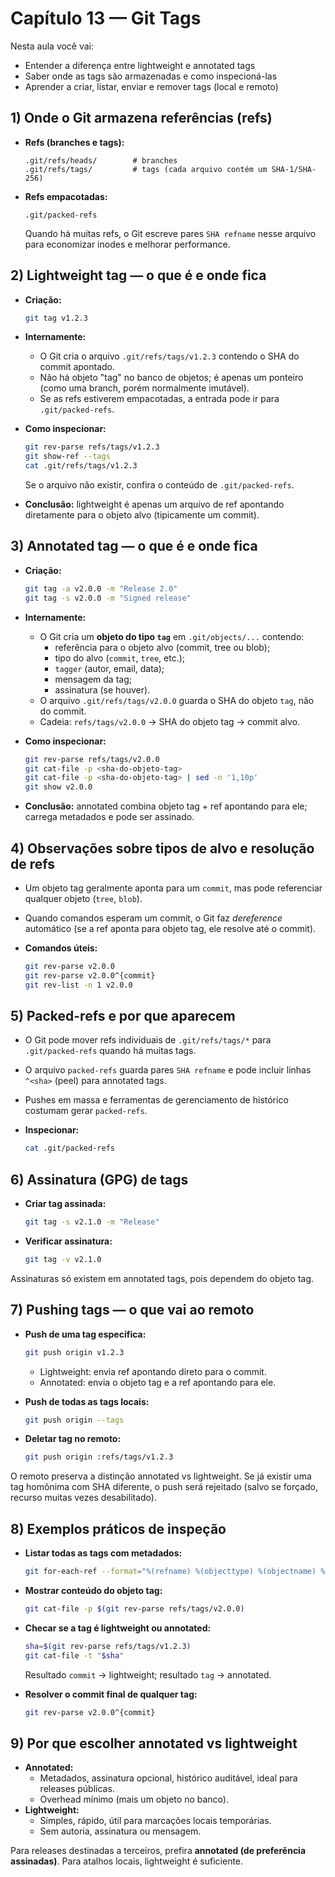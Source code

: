 # Capítulo 13 — Git Tags

Nesta aula você vai:
- Entender a diferença entre lightweight e annotated tags
- Saber onde as tags são armazenadas e como inspecioná-las
- Aprender a criar, listar, enviar e remover tags (local e remoto)

## 1) Onde o Git armazena referências (refs)

- **Refs (branches e tags):**

  ```text
  .git/refs/heads/        # branches
  .git/refs/tags/         # tags (cada arquivo contém um SHA-1/SHA-256)
  ```

- **Refs empacotadas:**

  ```text
  .git/packed-refs
  ```

  Quando há muitas refs, o Git escreve pares `SHA refname` nesse arquivo para economizar inodes e melhorar performance.

## 2) Lightweight tag — o que é e onde fica

- **Criação:**

  ```bash
  git tag v1.2.3
  ```

- **Internamente:**
  - O Git cria o arquivo `.git/refs/tags/v1.2.3` contendo o SHA do commit apontado.
  - Não há objeto "tag" no banco de objetos; é apenas um ponteiro (como uma branch, porém normalmente imutável).
  - Se as refs estiverem empacotadas, a entrada pode ir para `.git/packed-refs`.

- **Como inspecionar:**

  ```bash
  git rev-parse refs/tags/v1.2.3
  git show-ref --tags
  cat .git/refs/tags/v1.2.3
  ```

  Se o arquivo não existir, confira o conteúdo de `.git/packed-refs`.

- **Conclusão:** lightweight é apenas um arquivo de ref apontando diretamente para o objeto alvo (tipicamente um commit).

## 3) Annotated tag — o que é e onde fica

- **Criação:**

  ```bash
  git tag -a v2.0.0 -m "Release 2.0"
  git tag -s v2.0.0 -m "Signed release"
  ```

- **Internamente:**
  - O Git cria um **objeto do tipo `tag`** em `.git/objects/...` contendo:
    - referência para o objeto alvo (commit, tree ou blob);
    - tipo do alvo (`commit`, `tree`, etc.);
    - `tagger` (autor, email, data);
    - mensagem da tag;
    - assinatura (se houver).
  - O arquivo `.git/refs/tags/v2.0.0` guarda o SHA do objeto `tag`, não do commit.
  - Cadeia: `refs/tags/v2.0.0` → SHA do objeto tag → commit alvo.

- **Como inspecionar:**

  ```bash
  git rev-parse refs/tags/v2.0.0
  git cat-file -p <sha-do-objeto-tag>
  git cat-file -p <sha-do-objeto-tag> | sed -n '1,10p'
  git show v2.0.0
  ```

- **Conclusão:** annotated combina objeto tag + ref apontando para ele; carrega metadados e pode ser assinado.

## 4) Observações sobre tipos de alvo e resolução de refs

- Um objeto tag geralmente aponta para um `commit`, mas pode referenciar qualquer objeto (`tree`, `blob`).
- Quando comandos esperam um commit, o Git faz *dereference* automático (se a ref aponta para objeto tag, ele resolve até o commit).
- **Comandos úteis:**

  ```bash
  git rev-parse v2.0.0
  git rev-parse v2.0.0^{commit}
  git rev-list -n 1 v2.0.0
  ```

## 5) Packed-refs e por que aparecem

- O Git pode mover refs individuais de `.git/refs/tags/*` para `.git/packed-refs` quando há muitas tags.
- O arquivo `packed-refs` guarda pares `SHA refname` e pode incluir linhas `^<sha>` (peel) para annotated tags.
- Pushes em massa e ferramentas de gerenciamento de histórico costumam gerar `packed-refs`.

- **Inspecionar:**

  ```bash
  cat .git/packed-refs
  ```

## 6) Assinatura (GPG) de tags

- **Criar tag assinada:**

  ```bash
  git tag -s v2.1.0 -m "Release"
  ```

- **Verificar assinatura:**

  ```bash
  git tag -v v2.1.0
  ```

Assinaturas só existem em annotated tags, pois dependem do objeto tag.

## 7) Pushing tags — o que vai ao remoto

- **Push de uma tag específica:**

  ```bash
  git push origin v1.2.3
  ```

  - Lightweight: envia ref apontando direto para o commit.
  - Annotated: envia o objeto tag e a ref apontando para ele.

- **Push de todas as tags locais:**

  ```bash
  git push origin --tags
  ```

- **Deletar tag no remoto:**

  ```bash
  git push origin :refs/tags/v1.2.3
  ```

O remoto preserva a distinção annotated vs lightweight. Se já existir uma tag homônima com SHA diferente, o push será rejeitado (salvo se forçado, recurso muitas vezes desabilitado).

## 8) Exemplos práticos de inspeção

- **Listar todas as tags com metadados:**

  ```bash
  git for-each-ref --format="%(refname) %(objecttype) %(objectname) %(taggername)" refs/tags
  ```

- **Mostrar conteúdo do objeto tag:**

  ```bash
  git cat-file -p $(git rev-parse refs/tags/v2.0.0)
  ```

- **Checar se a tag é lightweight ou annotated:**

  ```bash
  sha=$(git rev-parse refs/tags/v1.2.3)
  git cat-file -t "$sha"
  ```

  Resultado `commit` → lightweight; resultado `tag` → annotated.

- **Resolver o commit final de qualquer tag:**

  ```bash
  git rev-parse v2.0.0^{commit}
  ```

## 9) Por que escolher annotated vs lightweight

- **Annotated:**
  - Metadados, assinatura opcional, histórico auditável, ideal para releases públicas.
  - Overhead mínimo (mais um objeto no banco).
- **Lightweight:**
  - Simples, rápido, útil para marcações locais temporárias.
  - Sem autoria, assinatura ou mensagem.

Para releases destinadas a terceiros, prefira **annotated (de preferência assinadas)**. Para atalhos locais, lightweight é suficiente.


